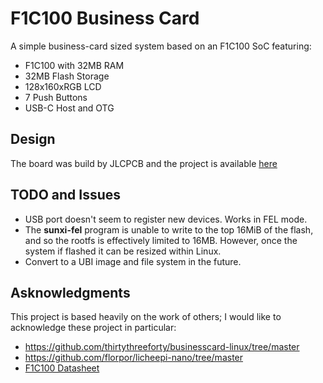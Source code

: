 # F1C100 Business Card

A simple business-card sized system based on an F1C100 SoC featuring:
* F1C100 with 32MB RAM
* 32MB Flash Storage
* 128x160xRGB LCD
* 7 Push Buttons
* USB-C Host and OTG

## Design
The board was build by JLCPCB and the project is available [here](https://oshwlab.com/tommy_tom2000/f1c100-business-card)

## TODO and Issues
* USB port doesn't seem to register new devices. Works in FEL mode.
* The **sunxi-fel** program is unable to write to the top 16MiB of the flash, and so the rootfs is effectively limited to 16MB. However, once the system if flashed it can be resized within Linux.
* Convert to a UBI image and file system in the future.

## Asknowledgments
This project is based heavily on the work of others; I would like to acknowledge these project in particular:
* https://github.com/thirtythreeforty/businesscard-linux/tree/master
* https://github.com/florpor/licheepi-nano/tree/master
* [F1C100 Datasheet](https://whycan.com/files/members/3/F1C100s_Datasheet_V1_0.pdf)

